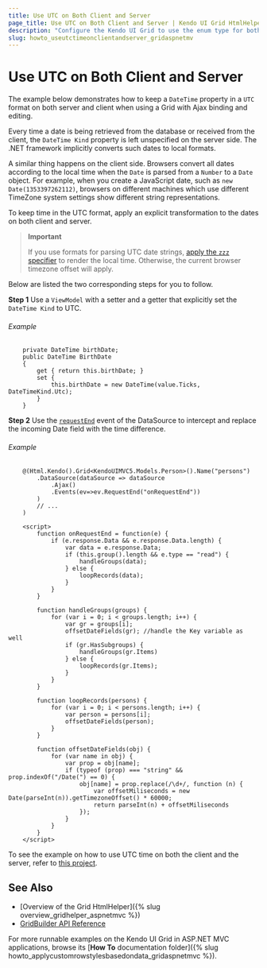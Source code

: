 ```yaml
---
title: Use UTC on Both Client and Server
page_title: Use UTC on Both Client and Server | Kendo UI Grid HtmlHelper
description: "Configure the Kendo UI Grid to use the enum type for both displaying and editing."
slug: howto_useutctimeonclientandserver_gridaspnetmv
---
```


# Use UTC on Both Client and Server

The example below demonstrates how to keep a `DateTime` property in a `UTC` format on both server and client when using a Grid with Ajax binding and editing.

Every time a date is being retrieved from the database or received from the client, the `DateTime Kind` property is left unspecified on the server side. The .NET framework implicitly converts such dates to local formats.

A similar thing happens on the client side. Browsers convert all dates according to the local time when the `Date` is parsed from a `Number` to a `Date` object. For example, when you create a JavaScript date, such as `new Date(1353397262112)`, browsers on different machines which use different TimeZone system settings show different string representations.

To keep time in the UTC format, apply an explicit transformation to the dates on both client and server.

> **Important**
>
> If you use formats for parsing UTC date strings, [apply the `zzz` specifier](http://docs.telerik.com/kendo-ui/framework/globalization/dateparsing#parse-utc-date-strings) to render the local time. Otherwise, the current browser timezone offset will apply.

Below are listed the two corresponding steps for you to follow.

**Step 1** Use a `ViewModel` with a setter and a getter that explicitly set the `DateTime Kind` to UTC.

###### Example

```
    private DateTime birthDate;
    public DateTime BirthDate
    {
        get { return this.birthDate; }
        set {
            this.birthDate = new DateTime(value.Ticks, DateTimeKind.Utc);
        }
    }
```

**Step 2** Use the [`requestEnd`](/api/javascript/data/datasource#requestend) event of the DataSource to intercept and replace the incoming Date field with the time difference.

###### Example

```
    @(Html.Kendo().Grid<KendoUIMVC5.Models.Person>().Name("persons")
        .DataSource(dataSource => dataSource
            .Ajax()
            .Events(ev=>ev.RequestEnd("onRequestEnd"))
        )
        // ...
    )

    <script>
        function onRequestEnd = function(e) {
            if (e.response.Data && e.response.Data.length) {
                var data = e.response.Data;
                if (this.group().length && e.type == "read") {
                    handleGroups(data);
                } else {
                    loopRecords(data);
                }
            }
        }

        function handleGroups(groups) {
            for (var i = 0; i < groups.length; i++) {
                var gr = groups[i];
                offsetDateFields(gr); //handle the Key variable as well
                if (gr.HasSubgroups) {
                    handleGroups(gr.Items)
                } else {
                    loopRecords(gr.Items);
                }
            }
        }

        function loopRecords(persons) {
            for (var i = 0; i < persons.length; i++) {
                var person = persons[i];
                offsetDateFields(person);
            }
        }

        function offsetDateFields(obj) {
            for (var name in obj) {
                var prop = obj[name];
                if (typeof (prop) === "string" && prop.indexOf("/Date(") == 0) {
                    obj[name] = prop.replace(/\d+/, function (n) {
                        var offsetMiliseconds = new Date(parseInt(n)).getTimezoneOffset() * 60000;
                        return parseInt(n) + offsetMiliseconds
                    });
                }
            }
        }
    </script>
```

To see the example on how to use UTC time on both the client and the server, refer to [this project](https://github.com/telerik/ui-for-aspnet-mvc-examples/tree/master/grid/utc-on-server-and-client).

## See Also

* [Overview of the Grid HtmlHelper]({% slug overview_gridhelper_aspnetmvc %})
* [GridBuilder API Reference](/api/Kendo.Mvc.UI.Fluent/GridBuilder)

For more runnable examples on the Kendo UI Grid in ASP.NET MVC applications, browse its [**How To** documentation folder]({% slug howto_applycustomrowstylesbasedondata_gridaspnetmvc %}).
